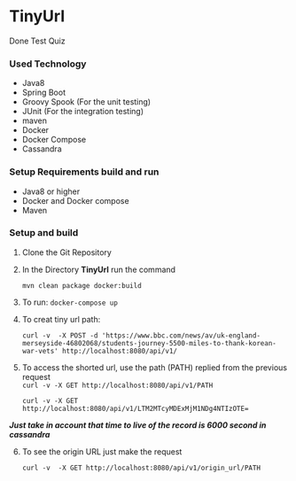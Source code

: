 # TinyUrl
Done Test Quiz

### Used Technology

* Java8
* Spring Boot
* Groovy Spook (For the unit testing)
* JUnit (For the integration testing)
* maven
* Docker
* Docker Compose
* Cassandra

### Setup Requirements build and run 
* Java8 or higher 
* Docker and Docker compose 
* Maven 

### Setup and build 

1. Clone the Git Repository 

2. In the Directory **TinyUrl** run the command

   ``
    mvn clean package docker:build
   ``
3. To run: 
    ``
    docker-compose up 
    ``
4. To creat tiny url path:

    ``
    curl -v  -X POST -d 'https://www.bbc.com/news/av/uk-england-merseyside-46802068/students-journey-5500-miles-to-thank-korean-war-vets' http://localhost:8080/api/v1/
    `` 
5. To access the  shorted url, use  the path (PATH) replied from the previous request  
    ``
    curl -v -X GET http://localhost:8080/api/v1/PATH
    ``
   
    ``
    curl -v -X GET http://localhost:8080/api/v1/LTM2MTcyMDExMjM1NDg4NTIzOTE=
    ``


***Just take in account that time to live of the record is 6000 second in cassandra***


6. To see the origin URL just make the request 

    ``
    curl -v  -X GET http://localhost:8080/api/v1/origin_url/PATH
    ``

